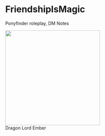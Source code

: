 <link rel="stylesheet" href="modest.css">

# FriendshipIsMagic
Ponyfinder roleplay, DM Notes

<div class="box">
<img src="http://pre02.deviantart.net/ead7/th/pre/f/2017/058/f/e/embers_by_tsitra360-db0nipk.jpg" width="300px" /><br/> <span>Dragon Lord Ember</span>
</div>

